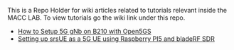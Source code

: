 This is a Repo Holder for wiki articles related to tutorials relevant inside the MACC LAB. 
To view tutorials go the wiki link under this repo. 

* [How to Setup 5G gNb on B210 with Open5GS](https://github.com/macclab-stevens/Tutorials/wiki/How-to-Setup-5G-gNb-on-B210-with-Open5GS)
* [Setting up srsUE as a 5G UE using Raspberry PI5 and bladeRF SDR](https://github.com/macclab-stevens/Tutorials/wiki/Setting-up-srsUE-as-a-5G-UE-using-Raspberry-PI5-and-bladeRF-SDR.)
